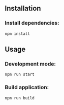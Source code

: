 ## Installation

### Install dependencies:

```shell
npm install
```

## Usage

### Development mode:

```shell
npm run start
```

### Build application:

```shell
npm run build
```
